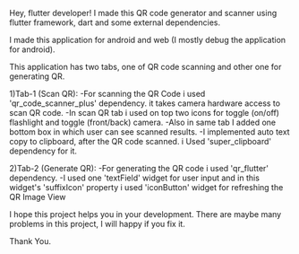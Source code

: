 Hey, flutter developer! I made this QR code generator and scanner using flutter framework, dart and some external dependencies.

I made this application for android and web (I mostly debug the application for android).

This application has two tabs, one of QR code scanning and other one for generating QR.

  1)Tab-1 (Scan QR):
    -For scanning the QR Code i used 'qr_code_scanner_plus' dependency. it takes camera hardware access to scan QR code.
    -In scan QR tab i used on top two icons for toggle (on/off) flashlight and toggle (front/back) camera.
    -Also in same tab I added one bottom box in which user can see scanned results.
    -I implemented auto text copy to clipboard, after the QR code scanned. i Used 'super_clipboard' dependency for it.
    
  2)Tab-2 (Generate QR):
    -For generating the QR code i used 'qr_flutter' dependency.
    -I used one 'textField' widget for user input and in this widget's 'suffixIcon' property i used 'iconButton' widget for refreshing the QR Image View

I hope this project helps you in your development. There are maybe many problems in this project, I will happy if you fix it. 

Thank You.
